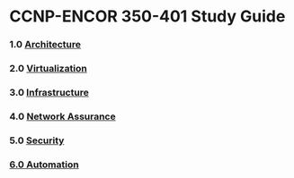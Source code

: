 # CCNP-ENCOR 350-401 Study Guide


### 1.0 [Architecture](https://github.com/network-dluong/CCNP-ENCOR/tree/1.0-Architecture)  


### 2.0 [Virtualization](https://github.com/network-dluong/CCNP-ENCOR/tree/2.0-Virtualization)  


### 3.0 [Infrastructure](https://github.com/network-dluong/CCNP-ENCOR/tree/3.0-Infrastructure)  


### 4.0 [Network Assurance](https://github.com/network-dluong/CCNP-ENCOR/tree/4.0-Network-Assurance)  


### 5.0 [Security](https://github.com/network-dluong/CCNP-ENCOR/tree/5.0-Security)  


### [6.0 Automation](https://github.com/network-dluong/CCNP-ENCOR/tree/6.0-Automation)  
